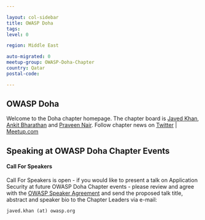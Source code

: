 ```yaml
---

layout: col-sidebar
title: OWASP Doha
tags: 
level: 0

region: Middle East

auto-migrated: 0
meetup-group: OWASP-Doha-Chapter
country: Qatar
postal-code: 

---
```


<!-- rebuild -->

OWASP Doha
-------------
Welcome to the Doha chapter homepage. The chapter board is <a href="mailto:javed.khan@owasp.org">Javed Khan</a>, <a href="mailto:ankit.bharathan@owasp.org">Ankit Bharathan</a> and <a href="mailto:praveen.nair@owasp.org">Praveen Nair</a>. Follow chapter news on [Twitter](https://twitter.com/DohaOwasp) | [Meetup.com](https://www.meetup.com/OWASP-Doha-Chapter)

Speaking at OWASP Doha Chapter Events
---------------------------------------

#### Call For Speakers

Call For Speakers is open - if you would like to present a talk on Application Security at future OWASP Doha Chapter events - please review and agree with the [OWASP Speaker Agreement](https://owasp.org/www-policy/legal/speaker-agreement) and send the proposed talk title, abstract and speaker bio to the Chapter Leaders via e-mail:

`javed.khan (at) owasp.org`
